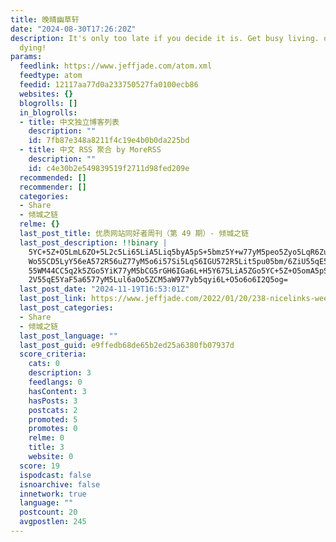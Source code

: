 ```yaml
---
title: 晚晴幽草轩
date: "2024-08-30T17:26:20Z"
description: It's only too late if you decide it is. Get busy living. or get busy
  dying!
params:
  feedlink: https://www.jeffjade.com/atom.xml
  feedtype: atom
  feedid: 12117aa77d0a233750527fa0100ecb86
  websites: {}
  blogrolls: []
  in_blogrolls:
  - title: 中文独立博客列表
    description: ""
    id: 7fb87e348a8211f4c19e4b0b0da225bd
  - title: 中文 RSS 聚合 by MoreRSS
    description: ""
    id: c4e30b2e549839519f2711d98fed209e
  recommended: []
  recommender: []
  categories:
  - Share
  - 倾城之链
  relme: {}
  last_post_title: 优质网站同好者周刊（第 49 期）- 倾城之链
  last_post_description: !!binary |
    5YC+5Z+O5LmL6ZO+5L2c5Li65LiA5Liq5byA5pS+5bmz5Y+w77yM5peo5Zyo5LqR6ZuG5Y
    Wo55CD5LyY56eA572R56uZ77yM5o6i57Si5LqS6IGU572R5Lit5pu05bm/6ZiU55qE5LiW
    55WM44CC5q2k5ZGo5YiK77yM5bCG5rGH6IGa6L+H5Y675LiA5ZGo5YC+5Z+O5omA5pS25b
    2V55qE5YaF5a6577yM5Lul6aOo5ZCM5aW977yb5qyi6L+O5o6o6I2Q5og=
  last_post_date: "2024-11-19T16:53:01Z"
  last_post_link: https://www.jeffjade.com/2022/01/20/238-nicelinks-weekly-049/
  last_post_categories:
  - Share
  - 倾城之链
  last_post_language: ""
  last_post_guid: e9ffedb68de65b2ed25a6380fb07937d
  score_criteria:
    cats: 0
    description: 3
    feedlangs: 0
    hasContent: 3
    hasPosts: 3
    postcats: 2
    promoted: 5
    promotes: 0
    relme: 0
    title: 3
    website: 0
  score: 19
  ispodcast: false
  isnoarchive: false
  innetwork: true
  language: ""
  postcount: 20
  avgpostlen: 245
---
```

